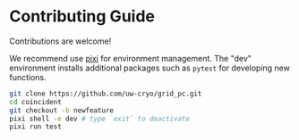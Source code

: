 # Contributing Guide

Contributions are welcome!

We recommend use [pixi](https://pixi.sh) for environment management. The "dev" environment installs additional packages such as `pytest` for developing new functions.

```bash
git clone https://github.com/uw-cryo/grid_pc.git
cd coincident
git checkout -b newfeature
pixi shell -e dev # type `exit` to deactivate
pixi run test
```

